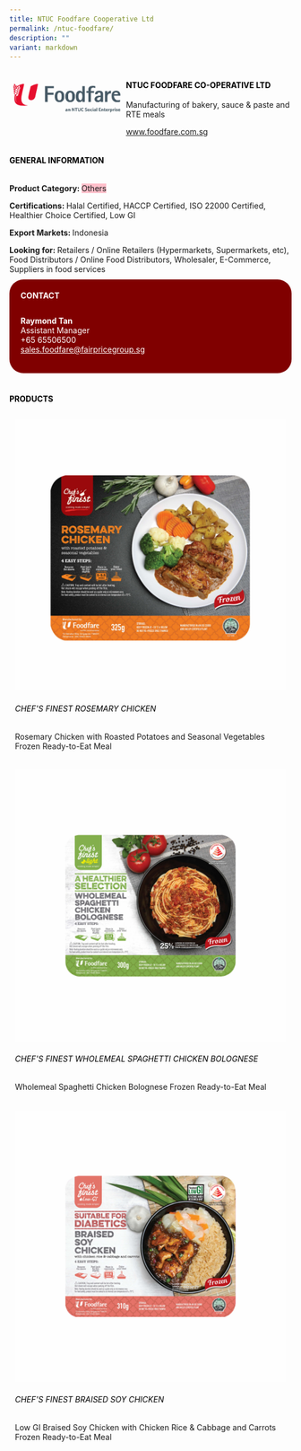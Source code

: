 ```yaml
---
title: NTUC Foodfare Cooperative Ltd
permalink: /ntuc-foodfare/
description: ""
variant: markdown
---
```

<div class="flex-paragraph"> 
<p style="text-transform: uppercase">
</p>
</div> 
<div class="flex-container" style="display: flex; flex-wrap: wrap;"> 
<div class="card sgds" style="flex: 1 1 40%; display: block;">
<img src="/images/ntuc_logo.jpg">
</div> 
<div class="card-sgds" style="flex: 1 1 58%; display: block; margin-left: 3px"> 
<h4 style="text-transform: uppercase; color: black;">
<b>NTUC Foodfare Co-operative Ltd
</b>
</h4> 
<p>Manufacturing of bakery, sauce &amp; paste and RTE meals
</p> 
<p>
<a href="https://www.foodfare.com.sg" target="_blank">www.foodfare.com.sg
</a>
</p> 
</div> 
</div> 
<h4 style="text-transform: uppercase; color: black;">
<b>General Information
</b>
</h4> 
<div class="flex-container" style="display: flex; flex-wrap: wrap;"> 
<div class="card sgds" style="flex: 1 1 65%; display: block; align-self: stretch"> 
<div class="flex-paragraph"> 
<p>
<b>Product Category: 
</b>
<span style="background-color: pink; border-radius: 10 px;">Others
</span>
</p> 
<p>
<b>Certifications: 
</b>Halal Certified, HACCP Certified, ISO 22000 Certified, Healthier Choice Certified, Low GI
</p> 
<p>
<b>Export Markets: 
</b>Indonesia
</p> 
<p style="margin-bottom: 10px;">
<b>Looking for: 
</b>Retailers / Online Retailers (Hypermarkets, Supermarkets, etc), Food Distributors / Online Food Distributors, Wholesaler, E-Commerce, Suppliers in food services
</p> 
</div> 
</div> 
<div class="card sgds" style="flex: 1 1 35%; padding: 10px; display: block; background-color: maroon; border-radius: 25px; align-self: center;"> 
<h4 style="color: white; margin-top: 10px; margin-left: 10px;">CONTACT
</h4> 
<div class="flex-paragraph"> 
<p style="padding: 10px; color: white;">
<b>Raymond Tan
</b>
<br>Assistant Manager
<br>+65 65506500
<br>
<a href="mailto:sales.foodfare@fairpricegroup.sg" style="color: white;">sales.foodfare@fairpricegroup.sg
</a>
</p> 
</div> 
</div> 
</div> 
<br> 
<h4 style="text-transform: uppercase; color: black;">
<b>products
</b>
</h4> 
<div style="display: flex; flex-wrap: wrap;"> 
<div class="card sgds" style="flex: 1 1 47%; margin: 10px; display: block;"> 
<div class="flex-image" style="display: block;">
<img src="/images/ntuc_product1.jpg">
</div> 
<div class="flex-paragraph"> 
<h6 style="text-transform: uppercase; color: black;">Chef's Finest Rosemary Chicken
</h6> 
<p>Rosemary Chicken with Roasted Potatoes and Seasonal Vegetables Frozen Ready-to-Eat Meal
</p>
</div> 
</div> 
<div class="card sgds" style="flex: 1 1 47%; margin: 10px; display: block;"> 
<div class="flex-image" style="display: block;">
<img src="/images/ntuc_product2.jpg">
</div> 
<div class="flex-paragraph"> 
<h6 style="text-transform: uppercase; color: black;">Chef's Finest Wholemeal Spaghetti Chicken Bolognese
</h6> 
<p>Wholemeal Spaghetti Chicken Bolognese Frozen Ready-to-Eat Meal
</p>
</div> 
</div> 
<div class="card sgds" style="flex: 1 1 47%; margin: 10px; display: block;"> 
<div class="flex-image" style="display: block;">
<img src="/images/ntuc_product3.jpg">
</div> 
<div class="flex-paragraph"> 
<h6 style="text-transform: uppercase; color: black;">Chef's Finest Braised Soy Chicken
</h6> 
<p>Low GI Braised Soy Chicken with Chicken Rice &amp; Cabbage and Carrots Frozen Ready-to-Eat Meal
</p>
</div> 
</div> 
</div>